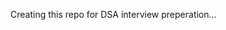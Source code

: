 Creating this repo for DSA interview preperation...  
      
           
         
             
 
 
